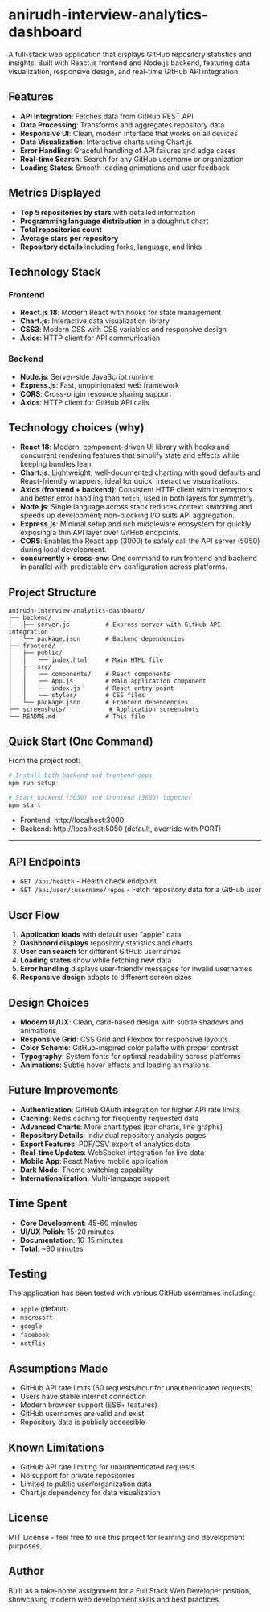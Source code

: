 # anirudh-interview-analytics-dashboard

A full-stack web application that displays GitHub repository statistics and insights. Built with React.js frontend and Node.js backend, featuring data visualization, responsive design, and real-time GitHub API integration.

## Features

- **API Integration**: Fetches data from GitHub REST API
- **Data Processing**: Transforms and aggregates repository data
- **Responsive UI**: Clean, modern interface that works on all devices
- **Data Visualization**: Interactive charts using Chart.js
- **Error Handling**: Graceful handling of API failures and edge cases
- **Real-time Search**: Search for any GitHub username or organization
- **Loading States**: Smooth loading animations and user feedback

## Metrics Displayed

- **Top 5 repositories by stars** with detailed information
- **Programming language distribution** in a doughnut chart
- **Total repositories count**
- **Average stars per repository**
- **Repository details** including forks, language, and links

## Technology Stack

### Frontend
- **React.js 18**: Modern React with hooks for state management
- **Chart.js**: Interactive data visualization library
- **CSS3**: Modern CSS with CSS variables and responsive design
- **Axios**: HTTP client for API communication

### Backend
- **Node.js**: Server-side JavaScript runtime
- **Express.js**: Fast, unopinionated web framework
- **CORS**: Cross-origin resource sharing support
- **Axios**: HTTP client for GitHub API calls

## Technology choices (why)

- **React 18**: Modern, component-driven UI library with hooks and concurrent rendering features that simplify state and effects while keeping bundles lean.
- **Chart.js**: Lightweight, well-documented charting with good defaults and React-friendly wrappers, ideal for quick, interactive visualizations.
- **Axios (frontend + backend)**: Consistent HTTP client with interceptors and better error handling than `fetch`, used in both layers for symmetry.
- **Node.js**: Single language across stack reduces context switching and speeds up development; non-blocking I/O suits API aggregation.
- **Express.js**: Minimal setup and rich middleware ecosystem for quickly exposing a thin API layer over GitHub endpoints.
- **CORS**: Enables the React app (3000) to safely call the API server (5050) during local development.
- **concurrently + cross-env**: One command to run frontend and backend in parallel with predictable env configuration across platforms.

## Project Structure

```
anirudh-interview-analytics-dashboard/
├── backend/
│   ├── server.js          # Express server with GitHub API integration
│   └── package.json       # Backend dependencies
├── frontend/
│   ├── public/
│   │   └── index.html     # Main HTML file
│   ├── src/
│   │   ├── components/    # React components
│   │   ├── App.js         # Main application component
│   │   ├── index.js       # React entry point
│   │   └── styles/        # CSS files
│   └── package.json       # Frontend dependencies
├── screenshots/            # Application screenshots
└── README.md              # This file
```

## Quick Start (One Command)

From the project root:
```bash
# Install both backend and frontend deps
npm run setup

# Start backend (5050) and frontend (3000) together
npm start
```

- Frontend: http://localhost:3000
- Backend: http://localhost:5050 (default, override with PORT)

---

## API Endpoints

- `GET /api/health` - Health check endpoint
- `GET /api/user/:username/repos` - Fetch repository data for a GitHub user

## User Flow

1. **Application loads** with default user "apple" data
2. **Dashboard displays** repository statistics and charts
3. **User can search** for different GitHub usernames
4. **Loading states** show while fetching new data
5. **Error handling** displays user-friendly messages for invalid usernames
6. **Responsive design** adapts to different screen sizes

## Design Choices

- **Modern UI/UX**: Clean, card-based design with subtle shadows and animations
- **Responsive Grid**: CSS Grid and Flexbox for responsive layouts
- **Color Scheme**: GitHub-inspired color palette with proper contrast
- **Typography**: System fonts for optimal readability across platforms
- **Animations**: Subtle hover effects and loading animations

## Future Improvements

- **Authentication**: GitHub OAuth integration for higher API rate limits
- **Caching**: Redis caching for frequently requested data
- **Advanced Charts**: More chart types (bar charts, line graphs)
- **Repository Details**: Individual repository analysis pages
- **Export Features**: PDF/CSV export of analytics data
- **Real-time Updates**: WebSocket integration for live data
- **Mobile App**: React Native mobile application
- **Dark Mode**: Theme switching capability
- **Internationalization**: Multi-language support

## Time Spent

- **Core Development**: 45-60 minutes
- **UI/UX Polish**: 15-20 minutes
- **Documentation**: 10-15 minutes
- **Total**: ~90 minutes

## Testing

The application has been tested with various GitHub usernames including:
- `apple` (default)
- `microsoft`
- `google`
- `facebook`
- `netflix`

## Assumptions Made

- GitHub API rate limits (60 requests/hour for unauthenticated requests)
- Users have stable internet connection
- Modern browser support (ES6+ features)
- GitHub usernames are valid and exist
- Repository data is publicly accessible

## Known Limitations

- GitHub API rate limiting for unauthenticated requests
- No support for private repositories
- Limited to public user/organization data
- Chart.js dependency for data visualization

## License

MIT License - feel free to use this project for learning and development purposes.

## Author

Built as a take-home assignment for a Full Stack Web Developer position, showcasing modern web development skills and best practices.
